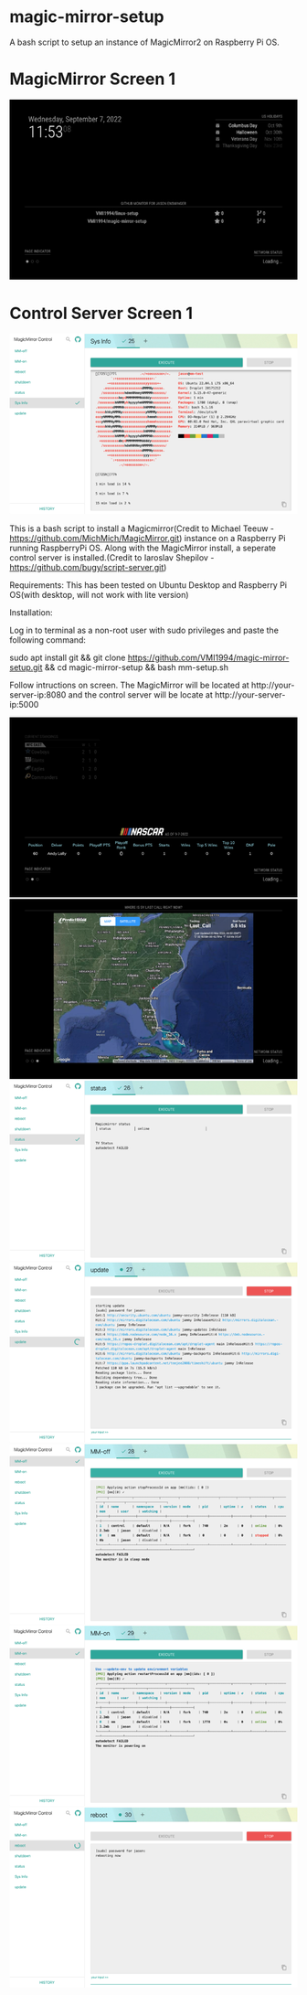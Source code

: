 # magic-mirror-setup  
A bash script to setup an instance of MagicMirror2 on Raspberry Pi OS.

# MagicMirror Screen 1
![MagicMirror 1](https://github.com/VMI1994/magic-mirror-setup/blob/main/screenshots/1.png)

# Control Server Screen 1
![control server 1](https://github.com/VMI1994/magic-mirror-setup/blob/main/screenshots/4.png)

This is a bash script to install a Magicmirror(Credit to Michael Teeuw - https://github.com/MichMich/MagicMirror.git)
instance on a Raspberry Pi running RaspberryPi OS.  Along with the MagicMirror install, a seperate control server is 
installed.(Credit to Iaroslav Shepilov - https://github.com/bugy/script-server.git)



Requirements:
This has been tested on Ubuntu Desktop and Raspberry Pi OS(with desktop, will not work with lite version)



Installation:

Log in to terminal as a non-root user with sudo privileges and paste the following command:

sudo apt install git && git clone https://github.com/VMI1994/magic-mirror-setup.git && cd magic-mirror-setup && bash mm-setup.sh

Follow intructions on screen.  The MagicMirror will be located at http://your-server-ip:8080 and the control server will be
locate at http://your-server-ip:5000

![2](https://github.com/VMI1994/magic-mirror-setup/blob/main/screenshots/2.png)
![3](https://github.com/VMI1994/magic-mirror-setup/blob/main/screenshots/3.png)
![5](https://github.com/VMI1994/magic-mirror-setup/blob/main/screenshots/5.png)
![6](https://github.com/VMI1994/magic-mirror-setup/blob/main/screenshots/6.png)
![7](https://github.com/VMI1994/magic-mirror-setup/blob/main/screenshots/7.png)
![8](https://github.com/VMI1994/magic-mirror-setup/blob/main/screenshots/8.png)
![9](https://github.com/VMI1994/magic-mirror-setup/blob/main/screenshots/9.png)


